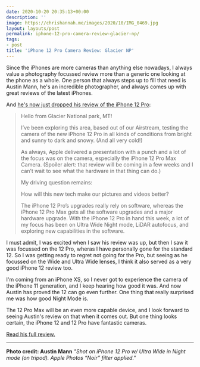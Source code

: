 ```yaml
---
date: 2020-10-20 20:35:13+00:00
description: ''
image: https://chrishannah.me/images/2020/10/IMG_0469.jpg
layout: layouts/post
permalink: iphone-12-pro-camera-review-glacier-np/
tags:
- post
title: 'iPhone 12 Pro Camera Review: Glacier NP'
---
```


Since the iPhones are more cameras than anything else nowadays, I always value a photography focussed review more than a generic one looking at the phone as a whole. One person that always steps up to fill that need is Austin Mann, he's an incredible photographer, and always comes up with great reviews of the latest iPhones.

And [he's now just dropped his review of the iPhone 12 Pro](http://austinmann.com/trek/iphone-12-pro-camera-review-glacier):

> Hello from Glacier National park, MT!
>
> I’ve been exploring this area, based out of our Airstream, testing the camera of the new iPhone 12 Pro in all kinds of conditions from bright and sunny to dark and snowy. (And all very cold!)
>
> As always, Apple delivered a presentation with a punch and a lot of the focus was on the camera, especially the iPhone 12 Pro Max Camera. (Spoiler alert: that review will be coming in a few weeks and I can’t wait to see what the hardware in that thing can do.)
>
> My driving question remains:
>
> How will this new tech make our pictures and videos better?
>
> The iPhone 12 Pro’s upgrades really rely on software, whereas the iPhone 12 Pro Max gets all the software upgrades and a major hardware upgrade. With the iPhone 12 Pro in hand this week, a lot of my focus has been on Ultra Wide Night mode, LiDAR autofocus, and exploring new capabilities in the software.

I must admit, I was excited when I saw his review was up, but then I saw it was focussed on the 12 Pro, wheras I have personally gone for the standard 12. So I was getting ready to regret not going for the Pro, but seeing as he focussed on the Wide and Ultra Wide lenses, I think it also served as a very good iPhone 12 review too.

I'm coming from an iPhone XS, so I never got to experience the camera of the iPhone 11 generation, and I keep hearing how good it was. And now Austin has proved the 12 can go even further. One thing that really surprised me was how good Night Mode is.

The 12 Pro Max will be an even more capable device, and I look forward to seeing Austin's review on that when it comes out. But one thing looks certain, the iPhone 12 and 12 Pro have fantastic cameras.

[Read his full review.](http://austinmann.com/trek/iphone-12-pro-camera-review-glacier)

---

**Photo credit: Austin Mann**
*"Shot on iPhone 12 Pro w/ Ultra Wide in Night mode (on tripod). Apple Photos “Noir” filter applied."*
